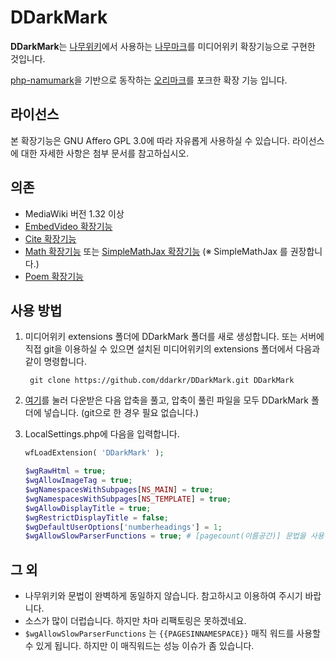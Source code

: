 
# DDarkMark
**DDarkMark**는 [나무위키](https://namu.wiki)에서 사용하는 [나무마크](https://namu.wiki/w/%EB%82%98%EB%AC%B4%EC%9C%84%ED%82%A4:%ED%8E%B8%EC%A7%91%20%EB%8F%84%EC%9B%80%EB%A7%90)를 미디어위키 확장기능으로 구현한 것입니다.

[php-namumark](https://github.com/koreapyj/php-namumark)을 기반으로 동작하는 [오리마크](https://github.com/Oriwiki/php-namumark-mediawiki)를 포크한 확장 기능 입니다.

## 라이선스
본 확장기능은 GNU Affero GPL 3.0에 따라 자유롭게 사용하실 수 있습니다. 라이선스에 대한 자세한 사항은 첨부 문서를 참고하십시오.

## 의존
* MediaWiki 버전 1.32 이상
* [EmbedVideo 확장기능](https://www.mediawiki.org/wiki/Extension:EmbedVideo)
* [Cite 확장기능](https://www.mediawiki.org/wiki/Extension:Cite)
* [Math 확장기능](https://www.mediawiki.org/wiki/Extension:Math) 또는 [SimpleMathJax 확장기능](https://www.mediawiki.org/wiki/Extension:SimpleMathJax) (※ SimpleMathJax 를 권장합니다.)
* [Poem 확장기능](https://www.mediawiki.org/wiki/Extension:Poem)

## 사용 방법
1. 미디어위키 extensions 폴더에 DDarkMark 폴더를 새로 생성합니다. 또는 서버에 직접 git을 이용하실 수 있으면 설치된 미디어위키의 extensions 폴더에서 다음과 같이 명령합니다.

		git clone https://github.com/ddarkr/DDarkMark.git DDarkMark

2. [여기](https://github.com/ddarkr/DDarkMark/archive/master.zip)를 눌러 다운받은 다음 압축을 풀고, 압축이 풀린 파일을 모두 DDarkMark 폴더에 넣습니다. (git으로 한 경우 필요 없습니다.)
3. LocalSettings.php에 다음을 입력합니다.

	```php
	wfLoadExtension( 'DDarkMark' );

	$wgRawHtml = true;
	$wgAllowImageTag = true;
	$wgNamespacesWithSubpages[NS_MAIN] = true;
	$wgNamespacesWithSubpages[NS_TEMPLATE] = true;
	$wgAllowDisplayTitle = true;
	$wgRestrictDisplayTitle = false;
	$wgDefaultUserOptions['numberheadings'] = 1;
	$wgAllowSlowParserFunctions = true; # [pagecount(이름공간)] 문법을 사용하기 위해서는 켜야합니다.
	```

## 그 외

- 나무위키와 문법이 완벽하게 동일하지 않습니다. 참고하시고 이용하여 주시기 바랍니다.
- 소스가 많이 더럽습니다. 하지만 차마 리팩토링은 못하겠네요.
- `$wgAllowSlowParserFunctions` 는 `{{PAGESINNAMESPACE}}` 매직 워드를 사용할 수 있게 됩니다. 하지만 이 매직워드는 성능 이슈가 좀 있습니다.
